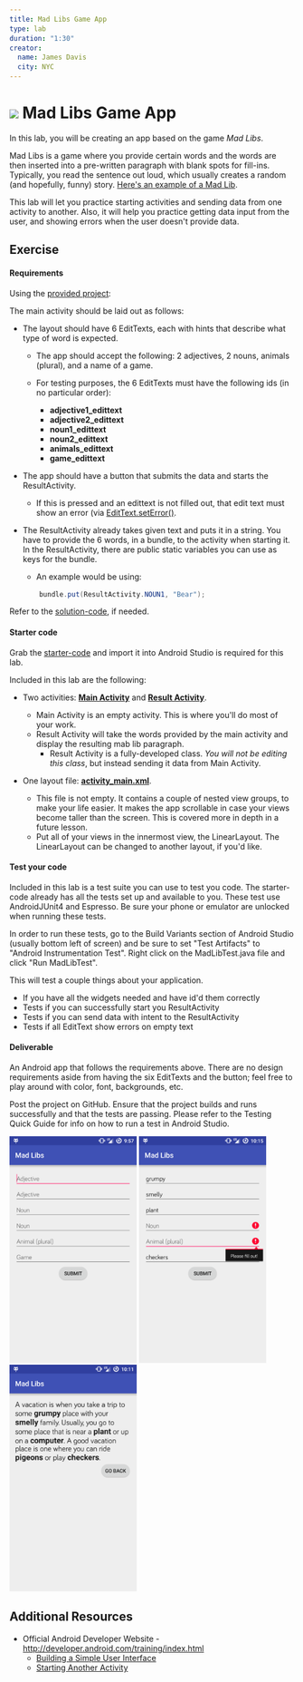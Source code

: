 ```yaml
---
title: Mad Libs Game App
type: lab
duration: "1:30"
creator:
  name: James Davis
  city: NYC
---
```


# ![](https://ga-dash.s3.amazonaws.com/production/assets/logo-9f88ae6c9c3871690e33280fcf557f33.png) Mad Libs Game App

In this lab, you will be creating an app based on the game *Mad Libs*.

Mad Libs is a game where you provide certain words and the words are then inserted into a pre-written paragraph with blank spots for fill-ins. Typically, you read the sentence out loud, which usually creates a random (and hopefully, funny) story. [Here's an example of a Mad Lib](http://www.classroomjr.com/wp-content/uploads/2010/05/funny-mad-libs.gif).

This lab will let you practice starting activities and sending data from one activity to another. Also, it will help you practice getting data input from the user, and showing errors when the user doesn't provide data.

## Exercise

#### Requirements

Using the [provided project](starter-code):

The main activity should be laid out as follows:

* The layout should have 6 EditTexts, each with hints that describe what type of word is expected.
	* The app should accept the following: 2 adjectives, 2 nouns, animals (plural), and a name of a game.
	* For testing purposes, the 6 EditTexts must have the following ids (in no particular order):

		* **adjective1_edittext**
		* **adjective2_edittext**
		* **noun1_edittext**
		* **noun2_edittext**
		* **animals_edittext**
		* **game_edittext**


* The app should have a button that submits the data and starts the ResultActivity.

	* If this is pressed and an edittext is not filled out, that edit text must show an error (via [EditText.setError()](http://developer.android.com/reference/android/widget/TextView.html#setError(java.lang.CharSequence)).


* The ResultActivity already takes given text and puts it in a string. You have to provide the 6 words, in a bundle, to the activity when starting it. In the ResultActivity, there are public static variables you can use as keys for the bundle.
	* An example would be using:

	```java
		bundle.put(ResultActivity.NOUN1, "Bear");
	```


Refer to the [solution-code](solution-code), if needed.


#### Starter code

Grab the [starter-code](starter-code) and import it into Android Studio is required for this lab.

Included in this lab are the following:

* Two activities: [**Main Activity**](starter-code/app/src/main/java/co/ga/madlibs/MainActivity.java) and [**Result Activity**](starter-code/app/src/main/java/co/ga/madlibs/ResultActivity.java).

	* Main Activity is an empty activity. This is where you'll do most of your work.
	* Result Activity will take the words provided by the main activity and display the resulting mab lib paragraph.
		* Result Activity is a fully-developed class. *You will not be editing this class*, but instead sending it data from Main Activity.


* One layout file: [**activity_main.xml**](starter-code/app/src/main/res/layout/activity_main.xml).

	* This file is not empty. It contains a couple of nested view groups, to make your life easier. It makes the app scrollable in case your views become taller than the screen. This is covered more in depth in a future lesson.
	* Put all of your views in the innermost view, the LinearLayout. The LinearLayout can be changed to another layout, if you'd like.


#### Test your code

Included in this lab is a test suite you can use to test you code. The starter-code already has all the tests set up and available to you. These test use AndroidJUnit4 and Espresso. Be sure your phone or emulator are unlocked when running these tests.

In order to run these tests, go to the Build Variants section of Android Studio (usually bottom left of screen) and be sure to set "Test Artifacts" to "Android Instrumentation Test". Right click on the MadLibTest.java file and click "Run MadLibTest".

This will test a couple things about your application.

* If you have all the widgets needed and have id'd them correctly
* Tests if you can successfully start you ResultActivity
* Tests if you can send data with intent to the ResultActivity
* Tests if all EditText show errors on empty text

#### Deliverable

An Android app that follows the requirements above. There are no design requirements aside from having the six EditTexts and the button; feel free to play around with color, font, backgrounds, etc.

Post the project on GitHub. Ensure that the project builds and runs successfully and that the tests are passing. Please refer to the Testing Quick Guide for info on how to run a test in Android Studio.

<img src="screenshots/main_screen.png" height="400px" /> <img src="screenshots/main_screen_with_errors.png" height="400px" /> <img src="screenshots/result_screen.png" height="400px" />


## Additional Resources

* Official Android Developer Website - http://developer.android.com/training/index.html
	* [Building a Simple User Interface](http://developer.android.com/training/basics/firstapp/building-ui.html)
	* [Starting Another Activity](http://developer.android.com/training/basics/firstapp/starting-activity.html)
